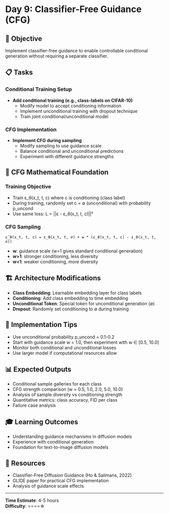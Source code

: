 # Day 9: Classifier-Free Guidance (CFG)

## 🎯 Objective
Implement classifier-free guidance to enable controllable conditional generation without requiring a separate classifier.

## 📋 Tasks

### Conditional Training Setup
- **Add conditional training (e.g., class-labels on CIFAR-10)**
  - Modify model to accept conditioning information
  - Implement unconditional training with dropout technique
  - Train joint conditional/unconditional model

### CFG Implementation
- **Implement CFG during sampling**
  - Modify sampling to use guidance scale
  - Balance conditional and unconditional predictions
  - Experiment with different guidance strengths

## 🧮 CFG Mathematical Foundation

### Training Objective
- Train ε_θ(x_t, t, c) where c is conditioning (class label)
- During training, randomly set c = ∅ (unconditional) with probability p_uncond
- Use same loss: L = ||ε - ε_θ(x_t, t, c)||²

### CFG Sampling
```
ε̃_θ(x_t, t, c) = ε_θ(x_t, t, ∅) + w * (ε_θ(x_t, t, c) - ε_θ(x_t, t, ∅))
```
- **w**: guidance scale (w=1 gives standard conditional generation)
- **w>1**: stronger conditioning, less diversity
- **w<1**: weaker conditioning, more diversity

## 🏗️ Architecture Modifications
- **Class Embedding**: Learnable embedding layer for class labels
- **Conditioning**: Add class embedding to time embedding
- **Unconditional Token**: Special token for unconditional generation (∅)
- **Dropout**: Randomly set conditioning to ∅ during training

## 🔧 Implementation Tips
- Use unconditional probability p_uncond = 0.1-0.2
- Start with guidance scale w = 1.0, then experiment with w ∈ [0.5, 10.0]
- Monitor both conditional and unconditional losses
- Use larger model if computational resources allow

## 📊 Expected Outputs
- Conditional sample galleries for each class
- CFG strength comparison (w = 0.5, 1.0, 2.0, 5.0, 10.0)
- Analysis of sample diversity vs conditioning strength
- Quantitative metrics: class accuracy, FID per class
- Failure case analysis

## 🎓 Learning Outcomes
- Understanding guidance mechanisms in diffusion models
- Experience with conditional generation
- Foundation for text-to-image diffusion models

## 📖 Resources
- Classifier-Free Diffusion Guidance (Ho & Salimans, 2022)
- GLIDE paper for practical CFG implementation
- Analysis of guidance scale effects

---
**Time Estimate**: 4-5 hours  
**Difficulty**: ⭐⭐⭐⭐☆